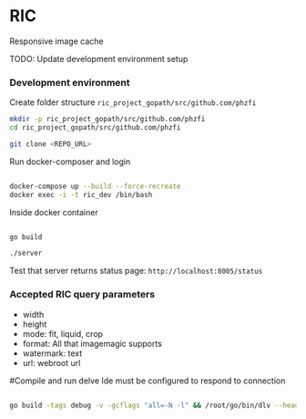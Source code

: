# RIC
Responsive image cache

TODO: Update development environment setup



### Development environment

Create folder structure `ric_project_gopath/src/github.com/phzfi`
```bash
mkdir -p ric_project_gopath/src/github.com/phzfi
cd ric_project_gopath/src/github.com/phzfi

git clone <REPO_URL>

```

Run docker-composer and login
```bash

docker-compose up --build --force-recreate
docker exec -i -t ric_dev /bin/bash
```

Inside docker container
```bash

go build

./server

```

Test that server returns status page:
`http://localhost:8005/status`

### Accepted RIC query parameters

* width
* height
* mode: fit, liquid, crop
* format: All that imagemagic supports
* watermark: text
* url: webroot url



#Compile and run delve
Ide must be configured to respond to connection
```bash

go build -tags debug -v -gcflags "all=-N -l" && /root/go/bin/dlv --headless --listen=:40000 --api-version=2 exec ./server

```

